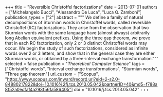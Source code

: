 +++
title = "Reversible Christoffel factorizations"
date = 2013-07-01
authors = ["Michelangelo Bucci", "Alessandro De Luca", "Luca Q. Zamboni"]
publication_types = ["2"]
abstract = """
We define a family of natural decompositions of Sturmian words in Christoffel
words, called reversible Christoffel (RC) factorizations. They arise from the
observation that two Sturmian words with the same language have (almost always)
arbitrarily long Abelian equivalent prefixes. Using the three gap theorem, we
prove that in each RC factorization, only 2 or 3 distinct Christoffel words may
occur. We begin the study of such factorizations, considered as infinite words
over 2 or 3 letters, and show that in the general case they are either Sturmian
words, or obtained by a three-interval exchange transformation."""
selected = false
publication = "*Theoretical Computer Science*"
tags = ["Christoffel words", "Interval exchange transformations", "Sturmian words", "Three gap theorem"]
url_custom = ["Scopus", "https://www.scopus.com/inward/record.uri?eid=2-s2.0-84880217822&doi=10.1016%2fj.tcs.2013.05.042&partnerID=40&md5=f788a8f52a0edfaf4a293f56fa586405"]
doi = "10.1016/j.tcs.2013.05.042"
+++
